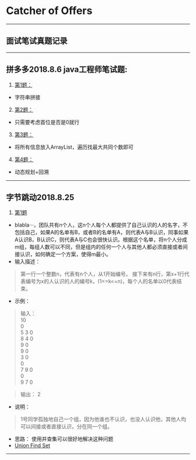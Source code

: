 # Catcher of Offers
-------------
## 面试笔试真题记录

--------------------------

## 拼多多2018.8.6 java工程师笔试题:

1. [第1题：](https://github.com/lanrengufeng/OfferCatcher/blob/master/src/pinduoduo/Main.java)
- 字符串拼接

2. [第2题：](https://github.com/lanrengufeng/OfferCatcher/blob/master/src/pinduoduo/Main2.java)
- 只需要考虑首位是否是0就行

3. [第3题：](https://github.com/lanrengufeng/OfferCatcher/blob/master/src/pinduoduo/Main3.java)
- 将所有信息放入ArrayList，遍历找最大共同个数即可

4. [第4题：](https://github.com/lanrengufeng/OfferCatcher/blob/master/src/pinduoduo/Main4.java)
- 动态规划+回溯

-------------------------

## 字节跳动2018.8.25

1. [第1题](https://github.com/lanrengufeng/OfferCatcher/blob/master/src/toutiao20180825/Main.java)
- blabla···，团队共有n个人，这n个人每个人都提供了自己认识的人的名字，不包括自己，如果A的名单有B，或者B的名单有A，则代表A与B认识，同事如果A认识B，B认识C，则代表A与C也会很快认识。根据这个名单，将n个人分成m组，每组人数可以不同，但是组内的任何一个人与其他人都必须直接或者间接认识，如何确定一个方案，使得m最小。
- 输入描述：
> 第一行一个整数n，代表有n个人，从1开始编号。
接下来有n行，第x+1行代表编号为x的人认识的人的编号k，(1<=k<=n)，每个人的名单以0代表结束。

- 示例：
> 输入：  
10  
0  
5 3 0  
8 4 0  
9 0  
9 0  
3 0  
0  
7 9 0  
0  
9 7 0  

> 输出：
2

- 说明：
> 1号同学孤独地自己一个组，因为他谁也不认识，也没人认识他，其他人均可以间接或者直接认识，分在同一个组。

- 思路： 使用并查集可以很好地解决这种问题
- [Union Find Set](https://github.com/lanrengufeng/AlgorithmCode/blob/master/src/search/UnionFind.java)


---------------






